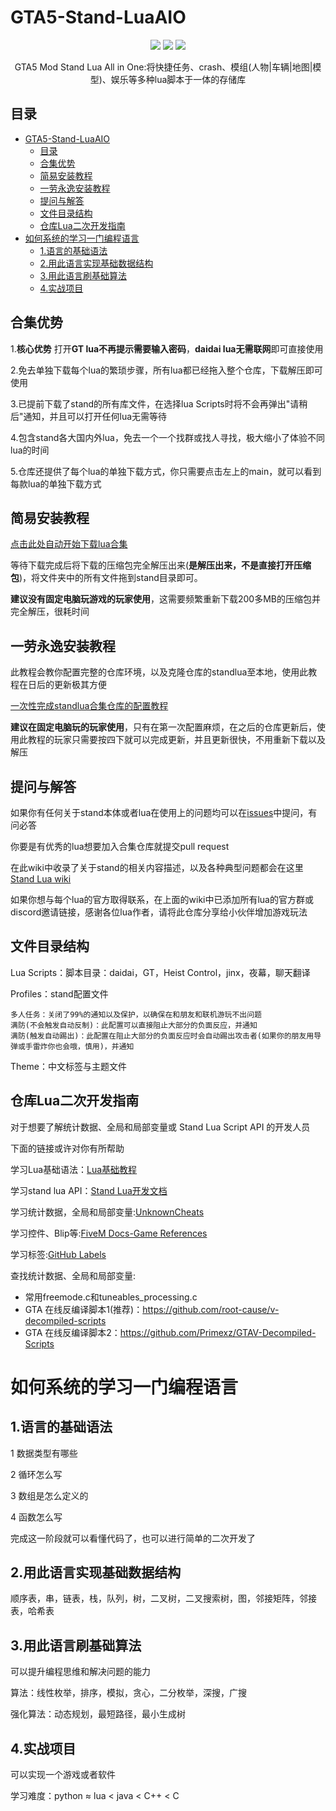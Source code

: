 # GTA5-Stand-LuaAIO

<p align="center">
  <a href="https://badges.toozhao.com/stats/01H69JD1N3ZWV3EDK36V3F5DJK"><img src="https://badges.toozhao.com/badges/01H69JD1N3ZWV3EDK36V3F5DJK/green.svg" /></a>
  <a href="https://discord.gg/wDcY8FFnt5"><img src="https://img.shields.io/discord/1167118210735276062?color=blue&label=discord&logo=discord&logoColor=white" /></a>
  <!-- <a href="http://qm.qq.com/cgi-bin/qm/qr?_wv=1027&k=wZuM0o7wOFfoiKDW5IxAxyKS_9p3nQ9x&authKey=sR9YMfGnCKK9hDviQMAOxMTfKwqiTSdgN3pw0B1NyWWBq6A3CWkuBHrHkSGbIhdB&noverify=0&group_code=242429835"><img src="https://img.shields.io/badge/QQ%E7%BE%A4-242429835-blue" /></a> -->
  <img src="https://img.shields.io/github/license/xhcherry/GTA5-Stand-LuaAIO" />
</p>

<p align="center">
  GTA5 Mod Stand Lua All in One:将快捷任务、crash、模组(人物|车辆|地图|模型)、娱乐等多种lua脚本于一体的存储库
</p>

## 目录

- [GTA5-Stand-LuaAIO](#gta5-stand-luaaio)
  - [目录](#目录)
  - [合集优势](#合集优势)
  - [简易安装教程](#简易安装教程)
  - [一劳永逸安装教程](#一劳永逸安装教程)
  - [提问与解答](#提问与解答)
  - [文件目录结构](#文件目录结构)
  - [仓库Lua二次开发指南](#仓库lua二次开发指南)
- [如何系统的学习一门编程语言](#如何系统的学习一门编程语言)
  - [1.语言的基础语法](#1语言的基础语法)
  - [2.用此语言实现基础数据结构](#2用此语言实现基础数据结构)
  - [3.用此语言刷基础算法](#3用此语言刷基础算法)
  - [4.实战项目](#4实战项目)

## 合集优势

1.**核心优势** 打开**GT lua不再提示需要输入密码**，**daidai lua无需联网**即可直接使用

2.免去单独下载每个lua的繁琐步骤，所有lua都已经拖入整个仓库，下载解压即可使用

3.已提前下载了stand的所有库文件，在选择lua Scripts时将不会再弹出"请稍后"通知，并且可以打开任何lua无需等待

4.包含stand各大国内外lua，免去一个一个找群或找人寻找，极大缩小了体验不同lua的时间

5.仓库还提供了每个lua的单独下载方式，你只需要点击左上的main，就可以看到每款lua的单独下载方式

## 简易安装教程

[点击此处自动开始下载lua合集](https://github.com/xhcherry/GTA5-Stand-LuaAIO/archive/refs/heads/main.zip)

等待下载完成后将下载的压缩包完全解压出来(**是解压出来，不是直接打开压缩包**)，将文件夹中的所有文件拖到stand目录即可。

**建议没有固定电脑玩游戏的玩家使用**，这需要频繁重新下载200多MB的压缩包并完全解压，很耗时间

## 一劳永逸安装教程
此教程会教你配置完整的仓库环境，以及克隆仓库的standlua至本地，使用此教程在日后的更新极其方便

[一次性完成standlua合集仓库的配置教程](https://github.com/xhcherry/GTA5-Stand-LuaAIO/wiki/lua安装教程)

**建议在固定电脑玩的玩家使用**，只有在第一次配置麻烦，在之后的仓库更新后，使用此教程的玩家只需要按四下就可以完成更新，并且更新很快，不用重新下载以及解压

## 提问与解答

如果你有任何关于stand本体或者lua在使用上的问题均可以在[issues](https://github.com/xhcherry/GTA5-Stand-LuaAIO/issues)中提问，有问必答

你要是有优秀的lua想要加入合集仓库就提交pull request

在此wiki中收录了关于stand的相关内容描述，以及各种典型问题都会在这里
[Stand Lua wiki](https://github.com/xhcherry/GTA5-Stand-LuaAIO/wiki)

如果你想与每个lua的官方取得联系，在上面的wiki中已添加所有lua的官方群或discord邀请链接，感谢各位lua作者，请将此仓库分享给小伙伴增加游戏玩法

## 文件目录结构

Lua Scripts：脚本目录：daidai，GT，Heist Control，jinx，夜幕，聊天翻译

Profiles：stand配置文件

    多人任务：关闭了99%的通知以及保护，以确保在和朋友和联机游玩不出问题
    满防(不会触发自动反制)：此配置可以直接阻止大部分的负面反应，并通知
    满防(触发自动踢出)：此配置在阻止大部分的负面反应时会自动踢出攻击者(如果你的朋友用导弹或手雷炸你也会哦，慎用)，并通知

Theme：中文标签与主题文件

## 仓库Lua二次开发指南

对于想要了解统计数据、全局和局部变量或 Stand Lua Script API 的开发人员

下面的链接或许对你有所帮助

学习Lua基础语法：[Lua基础教程](https://www.tutorialspoint.com/lua/index.htm)

学习stand lua API：[Stand Lua开发文档](https://stand.gg/help/lua-api-documentation)

学习统计数据，全局和局部变量:[UnknownCheats](https://www.unknowncheats.me/forum/grand-theft-auto-v/)

学习控件、Blip等:[FiveM Docs-Game References](https://docs.fivem.net/docs/game-references/)

学习标签:[GitHub Labels](https://github.com/root-cause/v-labels)

查找统计数据、全局和局部变量:
- 常用freemode.c和tuneables_processing.c
- GTA 在线反编译脚本1(推荐)：https://github.com/root-cause/v-decompiled-scripts
- GTA 在线反编译脚本2：https://github.com/Primexz/GTAV-Decompiled-Scripts


# 如何系统的学习一门编程语言

## 1.语言的基础语法
1 数据类型有哪些

2 循环怎么写

3 数组是怎么定义的

4 函数怎么写

完成这一阶段就可以看懂代码了，也可以进行简单的二次开发了
## 2.用此语言实现基础数据结构
顺序表，串，链表，栈，队列，树，二叉树，二叉搜索树，图，邻接矩阵，邻接表，哈希表
## 3.用此语言刷基础算法
可以提升编程思维和解决问题的能力

算法：线性枚举，排序，模拟，贪心，二分枚举，深搜，广搜

强化算法：动态规划，最短路径，最小生成树
## 4.实战项目
可以实现一个游戏或者软件

学习难度：python ≈ lua < java < C++ < C
